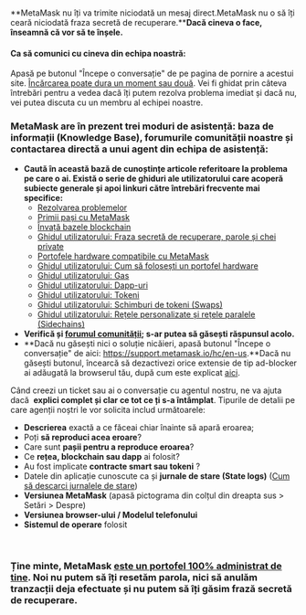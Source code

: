 ### 
**MetaMask nu îți va trimite niciodată un mesaj direct.MetaMask nu o să îți ceară niciodată fraza secretă de recuperare.****Dacă cineva o face, înseamnă că vor să te înșele.**



#### Ca să comunici cu cineva din echipa noastră:


Apasă pe butonul "Începe o conversație" de pe pagina de pornire a acestui site. [Încărcarea poate dura un moment sau două](https://support.metamask.io/hc/en-us/articles/5973459712283). Vei fi ghidat prin câteva întrebări pentru a vedea dacă îți putem rezolva problema imediat și dacă nu, vei putea discuta cu un membru al echipei noastre.



### MetaMask are în prezent trei moduri de asistență: baza de informații (Knowledge Base), forumurile comunității noastre și contactarea directă a unui agent din echipa de asistență:


* **Caută în această bază de cunoștințe articole referitoare la problema pe care o ai. Există o serie de ghiduri ale utilizatorului care acoperă subiecte generale și apoi linkuri către întrebări frecvente mai specifice:**
	+ [Rezolvarea problemelor](https://support.metamask.io/hc/en-us/articles/4406430256539-User-Guide-Troubleshooting)
	+ [Primii pași cu MetaMask](https://support.metamask.io/hc/en-us/articles/360015489531-Getting-started-with-MetaMask)
	+ [Învață bazele blockchain](https://support.metamask.io/hc/en-us/articles/360015489611-Learn-the-basics-of-blockchains-and-Ethereum-miners-and-validators-gas-cryptocurrencies-and-NFTs-block-explorer-networks-etc-)
	+ [Ghidul utilizatorului: Fraza secretă de recuperare, parole și chei private](https://support.metamask.io/hc/en-us/articles/4404722782107-User-guide-Secret-Recovery-Phrase-password-and-private-keys)
	+ [Portofele hardware compatibile cu MetaMask](https://support.metamask.io/hc/en-us/articles/4408552261275-Hardware-Wallet-Hub)
	+ [Ghidul utilizatorului: Cum să folosești un portofel hardware](https://support.metamask.io/hc/en-us/articles/5450173968283-User-Guide-How-to-use-a-Hardware-Wallet)
	+ [Ghidul utilizatorului: Gas](https://support.metamask.io/hc/en-us/articles/4404600179227-User-Guide-Gas)
	+ [Ghidul utilizatorului: Dapp-uri](https://support.metamask.io/hc/en-us/articles/4405506066331-User-guide-Dapps)
	+ [Ghidul utilizatorului: Tokeni](https://support.metamask.io/hc/en-us/articles/4405497827355-User-guide-Tokens)
	+ [Ghidul utilizatorului: Schimburi de tokeni (Swaps)](https://support.metamask.io/hc/en-us/articles/4405093054363-User-guide-Swaps)
	+ [Ghidul utilizatorului: Rețele personalizate și rețele paralele (Sidechains)](https://support.metamask.io/hc/en-us/articles/4404424659995-User-Guide-Custom-networks-and-sidechains)
* **Verifică și [forumul comunității](https://community.metamask.io/); s-ar putea să găsești răspunsul acolo.**
* **Dacă nu găsești nici o soluție nicăieri, apasă butonul "Începe o conversație" de aici: <https://support.metamask.io/hc/en-us>.**Dacă nu găsești butonul, încearcă să dezactivezi orice extensie de tip ad-blocker ai adăugată la browserul tău, după cum este explicat [aici](https://support.metamask.io/hc/en-us/articles/5973459712283).


Când creezi un ticket sau ai o conversație cu agentul nostru, ne va ajuta dacă  **explici complet și clar ce tot ce ți s-a întâmplat**. Tipurile de detalii pe care agenții noștri le vor solicita includ următoarele: 


* **Descrierea** exactă a ce făceai chiar înainte să apară eroarea;
* Poți **să reproduci acea eroare**?
* Care sunt **pașii pentru a reproduce eroarea**?
* Ce  **rețea, blockchain sau dapp** ai folosit?
* Au fost implicate  **contracte smart sau tokeni** ?
* Datele din aplicație cunoscute ca și **jurnale de stare (State logs)** ([Cum să descarci jurnalele de stare](https://support.metamask.io/hc/en-us/articles/360015290092))
* **Versiunea MetaMask** (apasă pictograma din colțul din dreapta sus > Setări > Despre)
* **Versiunea browser-ului / Modelul telefonului**
* **Sistemul de operare**  folosit


 


### Ține minte, MetaMask [este un portofel 100% administrat de tine](https://support.metamask.io/hc/en-us/articles/360059952212). Noi nu putem să îți resetăm parola, nici să anulăm tranzacții deja efectuate și nu putem să îți găsim frază secretă de recuperare.


 


 

